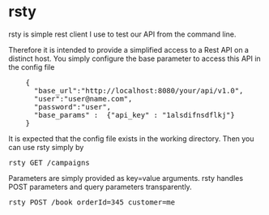 # rsty

rsty is simple rest client I use to test our API from the command line.

Therefore it is intended to provide a simplified access to a Rest API on a
distinct host. You simply configure the base parameter to access this API
in the config file

<pre>
	{
	  "base_url":"http://localhost:8080/your/api/v1.0",
	  "user":"user@name.com",
	  "password":"user",
	  "base_params" :  {"api_key" : "1alsdifnsdflkj"}
	}	
</pre>

It is expected that the config file exists in the working directory.
Then you can use rsty simply by

<pre>
rsty GET /campaigns	
</pre>

Parameters are simply provided as key=value arguments. rsty handles POST
parameters and query parameters transparently.

<pre>
rsty POST /book orderId=345 customer=me
</pre>